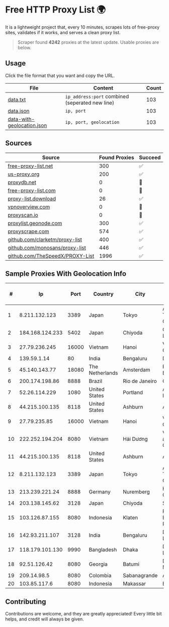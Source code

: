 
# Free HTTP Proxy List 🌍

It is a lightweight project that, every 10 minutes, scrapes lots of free-proxy sites, validates if it works, and serves a clean proxy list.


> Scraper found **4242** proxies at the latest update. Usable proxies are below.

## Usage

Click the file format that you want and copy the URL.


|File|Content|Count|
|----|-------|-----|
|[data.txt](https://raw.githubusercontent.com/themiralay/Proxy-List-World/master/data.txt)|`ip_address:port` combined (seperated new line)|103|
|[data.json](https://raw.githubusercontent.com/themiralay/Proxy-List-World/master/data.json)|`ip, port`|103|
|[data-with-geolocation.json](https://raw.githubusercontent.com/themiralay/Proxy-List-World/master/data-with-geolocation.json)|`ip, port, geolocation`|103|

## Sources

|Source|Found Proxies|Succeed|
|------|-------------|-------|
|[free-proxy-list.net](https://free-proxy-list.net)|300|✅|
|[us-proxy.org](https://www.us-proxy.org)|200|✅|
|[proxydb.net](http://proxydb.net)|0|🚫|
|[free-proxy-list.com](https://free-proxy-list.com/?page=&port=&type%5B%5D=http&type%5B%5D=https&up_time=0&search=Search)|0|🚫|
|[proxy-list.download](https://www.proxy-list.download/HTTP)|26|✅|
|[vpnoverview.com](https://vpnoverview.com/privacy/anonymous-browsing/free-proxy-servers)|0|🚫|
|[proxyscan.io](https://www.proxyscan.io)|0|🚫|
|[proxylist.geonode.com](https://proxylist.geonode.com/api/proxy-list?limit=300&page=1&sort_by=lastChecked&sort_type=desc&protocols=http,https)|300|✅|
|[proxyscrape.com](https://api.proxyscrape.com/v2/?request=displayproxies&protocol=http&timeout=10000&country=all&ssl=all&anonymity=all)|574|✅|
|[github.com/clarketm/proxy-list](https://raw.githubusercontent.com/clarketm/proxy-list/master/proxy-list-raw.txt)|400|✅|
|[github.com/monosans/proxy-list](https://raw.githubusercontent.com/monosans/proxy-list/main/proxies/http.txt)|446|✅|
|[github.com/TheSpeedX/PROXY-List](https://raw.githubusercontent.com/TheSpeedX/PROXY-List/master/http.txt)|1996|✅|


## Sample Proxies With Geolocation Info

|#|Ip|Port|Country|City|Internet Service Provider|
|-|--|----|-------|----|-------------------------|
|1|8.211.132.123|3389|Japan|Tokyo|Alibaba (US) Technology Co., Ltd.|
|2|184.168.124.233|5402|Japan|Chiyoda|GoDaddy.com, LLC|
|3|27.79.236.245|16000|Vietnam|Hanoi|Viettel Corporation|
|4|139.59.1.14|80|India|Bengaluru|DIGITALOCEAN|
|5|45.140.143.77|18080|The Netherlands|Amsterdam|RoyaleHosting BV|
|6|200.174.198.86|8888|Brazil|Rio de Janeiro|Claro S.A|
|7|52.26.114.229|1080|United States|Portland|Amazon.com, Inc.|
|8|44.215.100.135|8118|United States|Ashburn|Amazon.com|
|9|27.79.235.85|16000|Vietnam|Hanoi|Viettel Corporation|
|10|222.252.194.204|8080|Vietnam|Hải Dương|VietNam Post and Telecom Corporation|
|11|44.215.100.135|8118|United States|Ashburn|Amazon.com|
|12|8.211.132.123|3389|Japan|Tokyo|Alibaba (US) Technology Co., Ltd.|
|13|213.239.221.24|8888|Germany|Nuremberg|Hetzner Online GmbH|
|14|203.138.145.62|3128|Japan|Chiyoda|SIMPLEIA|
|15|103.126.87.155|8080|Indonesia|Klaten|PT. Rasi Bintang Perkasa|
|16|142.93.211.107|3128|India|Bengaluru|DigitalOcean, LLC|
|17|118.179.101.130|9990|Bangladesh|Dhaka|Dhakacom Limited|
|18|92.51.126.42|8080|Georgia|Batumi|Delta NET Network|
|19|209.14.98.5|8080|Colombia|Sabanagrande|AGIS|
|20|103.85.117.6|8080|Indonesia|Makassar|BOSOWA|



## Contributing

Contributions are welcome, and they are greatly appreciated! Every
little bit helps, and credit will always be given.

